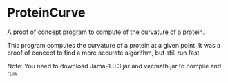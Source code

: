 # ProteinCurve
A proof of concept program to compute of the curvature of a protein.

This program computes the curvature of a protein at a given point.
It was a proof of concept to find a more accurate algorithm, but still run fast.

Note: You need to download Jama-1.0.3.jar and vecmath.jar to compile and run
